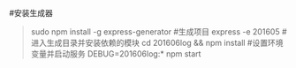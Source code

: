#安装生成器
>sudo npm install -g express-generator
#生成项目
>express -e 201605
#进入生成目录并安装依赖的模块
>cd 201606log && npm install
#设置环境变量并启动服务
>DEBUG=201606log:* npm start